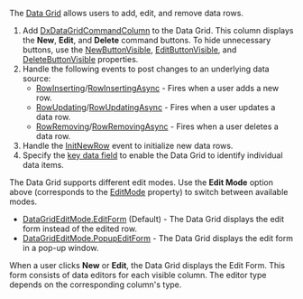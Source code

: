 The [Data Grid](https://docs.devexpress.com/Blazor/DevExpress.Blazor.DxDataGrid-1) allows users to add, edit, and remove data rows.

1.  Add [DxDataGridCommandColumn](https://docs.devexpress.com/Blazor/DevExpress.Blazor.DxDataGridCommandColumn) to the Data Grid. This column displays the **New**, **Edit**, and **Delete** command buttons. To hide unnecessary buttons, use the [NewButtonVisible](https://docs.devexpress.com/Blazor/DevExpress.Blazor.DxDataGridCommandColumn.NewButtonVisible), [EditButtonVisible](https://docs.devexpress.com/Blazor/DevExpress.Blazor.DxDataGridCommandColumn.EditButtonVisible), and [DeleteButtonVisible](https://docs.devexpress.com/Blazor/DevExpress.Blazor.DxDataGridCommandColumn.DeleteButtonVisible) properties.
2.  Handle the following events to post changes to an underlying data source:
    *   [RowInserting](https://docs.devexpress.com/Blazor/DevExpress.Blazor.DxDataGrid-1.RowInserting)/[RowInsertingAsync](https://docs.devexpress.com/Blazor/DevExpress.Blazor.DxDataGrid-1.RowInsertingAsync) - Fires when a user adds a new row.
    *   [RowUpdating](https://docs.devexpress.com/Blazor/DevExpress.Blazor.DxDataGrid-1.RowUpdating)/[RowUpdatingAsync](https://docs.devexpress.com/Blazor/DevExpress.Blazor.DxDataGrid-1.RowUpdatingAsync) - Fires when a user updates a data row.
    *   [RowRemoving](https://docs.devexpress.com/Blazor/DevExpress.Blazor.DxDataGrid-1.RowRemoving)/[RowRemovingAsync](https://docs.devexpress.com/Blazor/DevExpress.Blazor.DxDataGrid-1.RowRemovingAsync) - Fires when a user deletes a data row.
3.  Handle the [InitNewRow](https://docs.devexpress.com/Blazor/DevExpress.Blazor.DxDataGrid-1.InitNewRow) event to initialize new data rows.
4.  Specify the [key data field](https://docs.devexpress.com/Blazor/DevExpress.Blazor.DxDataGrid-1.KeyFieldName) to enable the Data Grid to identify individual data items.

The Data Grid supports different edit modes. Use the **Edit Mode** option above (corresponds to the [EditMode](https://docs.devexpress.com/Blazor/DevExpress.Blazor.DxDataGrid-1.EditMode) property) to switch between available modes.

*   [DataGridEditMode.EditForm](https://docs.devexpress.com/Blazor/DevExpress.Blazor.DataGridEditMode) (Default) - The Data Grid displays the edit form instead of the edited row.
*   [DataGridEditMode.PopupEditForm](https://docs.devexpress.com/Blazor/DevExpress.Blazor.DataGridEditMode) - The Data Grid displays the edit form in a pop-up window.

When a user clicks **New** or **Edit**, the Data Grid displays the Edit Form. This form consists of data editors for each visible column. The editor type depends on the corresponding column's type.

